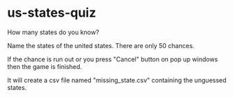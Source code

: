 # us-states-quiz
How many states do you know?

Name the states of the united states. There are only 50 chances.

If the chance is run out or you press "Cancel" button on pop up windows then the game is finished.

It will create a csv file named "missing_state.csv" containing the unguessed states.
